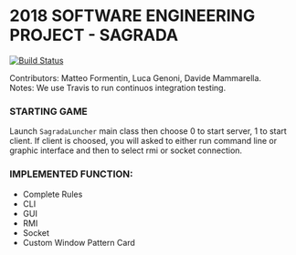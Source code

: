 # 2018 SOFTWARE ENGINEERING PROJECT - SAGRADA
  
[![Build Status](https://travis-ci.com/MatteoFormentin/ing-sw-2018-formentin-genoni-mammarella.svg?token=Axkx1JzxX5Fiya9Qs982&branch=master)](https://travis-ci.com/MatteoFormentin/ing-sw-2018-formentin-genoni-mammarella)

Contributors: Matteo Formentin, Luca Genoni, Davide Mammarella.  
Notes: We use Travis to run continuos integration testing.

### STARTING GAME
Launch `SagradaLuncher` main class then choose 0 to start server, 1 to start client.
If client is choosed, you will asked to either run command line or graphic interface and then to select rmi or socket connection.
  
 ### IMPLEMENTED FUNCTION:  
- Complete Rules 
- CLI  
- GUI  
- RMI  
- Socket
- Custom Window Pattern Card

